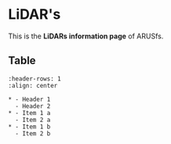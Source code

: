 # LiDAR's

This is the **LiDARs information page** of ARUSfs.

## Table
```{list-table}
:header-rows: 1
:align: center

* - Header 1
  - Header 2
* - Item 1 a
  - Item 2 a
* - Item 1 b
  - Item 2 b
```